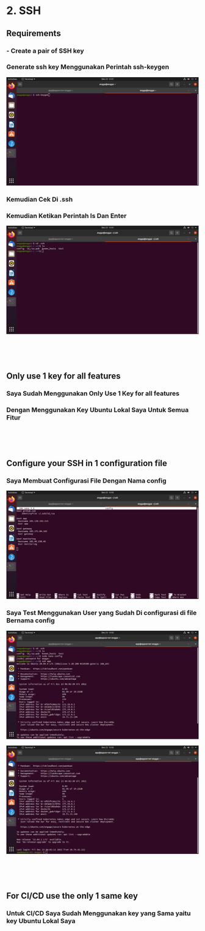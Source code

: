 # 2. SSH

## Requirements
### - Create a pair of SSH key

###  Generate ssh key Menggunakan Perintah ssh-keygen

![](https://github.com/Angga6699/Devops/blob/master/Final%20Task/Poto%20Final%20Task/5.png)

### Kemudian Cek Di .ssh<br>
### Kemudian Ketikan Perintah ls Dan Enter

![](https://github.com/Angga6699/Devops/blob/master/Final%20Task/Poto%20Final%20Task/6.png)

<br>
<br>
<br>

## Only use 1 key for all features

### Saya Sudah Menggunakan Only Use 1 Key for all features<br>
### Dengan Menggunakan Key Ubuntu Lokal Saya Untuk Semua Fitur

<br>
<br>
<br>

## Configure your SSH in 1 configuration file

### Saya Membuat Configurasi File Dengan Nama config

![](https://github.com/Angga6699/Devops/blob/master/Final%20Task/Poto%20Final%20Task/7.png)

### Saya Test Menggunakan User yang Sudah Di configurasi di file Bernama config

![](https://github.com/Angga6699/Devops/blob/master/Final%20Task/Poto%20Final%20Task/8.png)

![](https://github.com/Angga6699/Devops/blob/master/Final%20Task/Poto%20Final%20Task/9.png)

<br>
<br>
<br>

## For CI/CD use the only 1 same key

### Untuk CI/CD Saya Sudah Menggunakan key yang Sama yaitu key Ubuntu Lokal Saya
